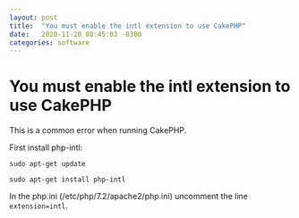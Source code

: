 ```yaml
---
layout: post
title:  "You must enable the intl extension to use CakePHP"
date:   2020-11-20 08:45:03 -0300
categories: software
---
```


# You must enable the intl extension to use CakePHP

This is a common error when running CakePHP.

First install php-intl:

```shell
sudo apt-get update
```

```shell
sudo apt-get install php-intl
```

In the php.ini (/etc/php/7.2/apache2/php.ini) uncomment the line `extension=intl`.

